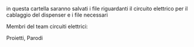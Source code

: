 in questa cartella saranno salvati i file riguardanti il circuito elettrico per il cablaggio del dispenser e i file necessari

Membri del team circuiti elettrici:

Proietti, Parodi
